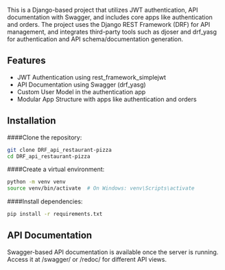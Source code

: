 This is a Django-based project that utilizes JWT authentication, API documentation with Swagger, and includes core apps like authentication and orders. The project uses the Django REST Framework (DRF) for API management, and integrates third-party tools such as djoser and drf_yasg for authentication and API schema/documentation generation.

## Features
- JWT Authentication using rest_framework_simplejwt
- API Documentation using Swagger (drf_yasg)
- Custom User Model in the authentication app
- Modular App Structure with apps like authentication and orders

## Installation

####Clone the repository:


```bash
git clone DRF_api_restaurant-pizza
cd DRF_api_restaurant-pizza
```
####Create a virtual environment:

```bash
python -m venv venv
source venv/bin/activate  # On Windows: venv\Scripts\activate
```
####Install dependencies:

```bash
pip install -r requirements.txt
```

## API Documentation
Swagger-based API documentation is available once the server is running. Access it at /swagger/ or /redoc/ for different API views.
